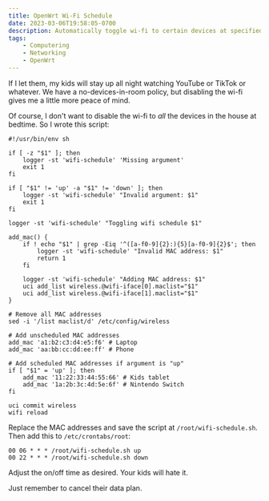 ```yaml
---
title: OpenWrt Wi-Fi Schedule
date: 2023-03-06T19:58:05-0700
description: Automatically toggle wi-fi to certain devices at specified times.
tags:
    - Computering
    - Networking
    - OpenWrt
---
```


If I let them, my kids will stay up all night watching YouTube or TikTok or whatever. We have a no-devices-in-room policy, but disabling the wi-fi gives me a little more peace of mind.

Of course, I don't want to disable the wi-fi to *all* the devices in the house at bedtime. So I wrote this script:

```
#!/usr/bin/env sh

if [ -z "$1" ]; then
    logger -st 'wifi-schedule' 'Missing argument'
    exit 1
fi

if [ "$1" != 'up' -a "$1" != 'down' ]; then
    logger -st 'wifi-schedule' "Invalid argument: $1"
    exit 1
fi

logger -st 'wifi-schedule' "Toggling wifi schedule $1"

add_mac() {
    if ! echo "$1" | grep -Eiq '^([a-f0-9]{2}:){5}[a-f0-9]{2}$'; then
        logger -st 'wifi-schedule' "Invalid MAC address: $1"
        return 1
    fi

    logger -st 'wifi-schedule' "Adding MAC address: $1"
    uci add_list wireless.@wifi-iface[0].maclist="$1"
    uci add_list wireless.@wifi-iface[1].maclist="$1"
}

# Remove all MAC addresses
sed -i '/list maclist/d' /etc/config/wireless

# Add unscheduled MAC addresses
add_mac 'a1:b2:c3:d4:e5:f6' # Laptop
add_mac 'aa:bb:cc:dd:ee:ff' # Phone

# Add scheduled MAC addresses if argument is "up"
if [ "$1" = 'up' ]; then
    add_mac '11:22:33:44:55:66' # Kids tablet
    add_mac '1a:2b:3c:4d:5e:6f' # Nintendo Switch
fi

uci commit wireless
wifi reload
```

Replace the MAC addresses and save the script at `/root/wifi-schedule.sh`. Then add this to `/etc/crontabs/root`:

```
00 06 * * * /root/wifi-schedule.sh up
00 22 * * * /root/wifi-schedule.sh down
```

Adjust the on/off time as desired. Your kids will hate it.

Just remember to cancel their data plan.

